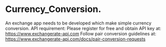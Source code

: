 # Currency_Conversion.


An exchange app needs to be developed which make simple currency conversion.
API requirement:
Please register for free and obtain API key at:
https://www.exchangerate-api.com
Follow pair conversion guidelines at:
https://www.exchangerate-api.com/docs/pair-conversion-requests
